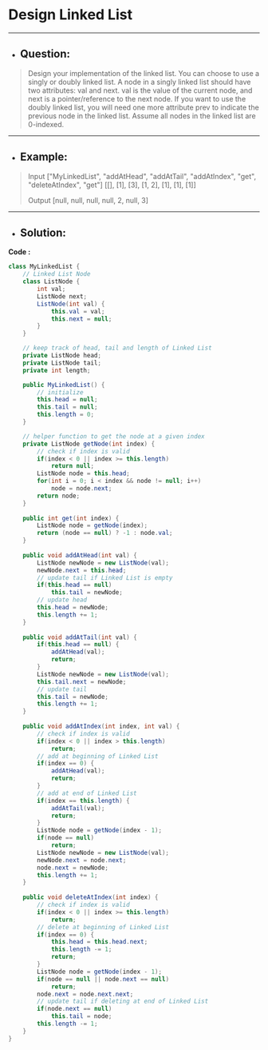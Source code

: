 # Design Linked List
--- 
- ## Question:
> Design your implementation of the linked list. You can choose to use a singly or doubly linked list.
A node in a singly linked list should have two attributes: val and next. val is the value of the current node, and next is a pointer/reference to the next node.
If you want to use the doubly linked list, you will need one more attribute prev to indicate the previous node in the linked list. Assume all nodes in the linked list are 0-indexed.
---
- ## Example:
> Input
["MyLinkedList", "addAtHead", "addAtTail", "addAtIndex", "get", "deleteAtIndex", "get"]
[[], [1], [3], [1, 2], [1], [1], [1]]
>
> Output
[null, null, null, null, 2, null, 3]
---
- ## Solution:
**Code :**
```java
class MyLinkedList {
    // Linked List Node
    class ListNode {
        int val;
        ListNode next;
        ListNode(int val) {
            this.val = val;
            this.next = null;
        }
    }

    // keep track of head, tail and length of Linked List
    private ListNode head;
    private ListNode tail;
    private int length;

    public MyLinkedList() {
        // initialize
        this.head = null;
        this.tail = null;
        this.length = 0;
    }

    // helper function to get the node at a given index
    private ListNode getNode(int index) {
        // check if index is valid
        if(index < 0 || index >= this.length)
            return null;
        ListNode node = this.head;
        for(int i = 0; i < index && node != null; i++)
            node = node.next;
        return node;
    }
    
    public int get(int index) {
        ListNode node = getNode(index);
        return (node == null) ? -1 : node.val;
    }
    
    public void addAtHead(int val) {
        ListNode newNode = new ListNode(val);
        newNode.next = this.head;
        // update tail if Linked List is empty
        if(this.head == null)
            this.tail = newNode;
        // update head
        this.head = newNode;
        this.length += 1;
    }
    
    public void addAtTail(int val) {
        if(this.head == null) {
            addAtHead(val);
            return;
        }
        ListNode newNode = new ListNode(val);
        this.tail.next = newNode;
        // update tail
        this.tail = newNode;
        this.length += 1;
    }
    
    public void addAtIndex(int index, int val) {
        // check if index is valid
        if(index < 0 || index > this.length)
            return;
        // add at beginning of Linked List
        if(index == 0) {
            addAtHead(val);
            return;
        }
        // add at end of Linked List
        if(index == this.length) {
            addAtTail(val);
            return;
        }
        ListNode node = getNode(index - 1);
        if(node == null)
            return;
        ListNode newNode = new ListNode(val);
        newNode.next = node.next;
        node.next = newNode;
        this.length += 1;
    }
    
    public void deleteAtIndex(int index) {
        // check if index is valid
        if(index < 0 || index >= this.length)
            return;
        // delete at beginning of Linked List
        if(index == 0) {
            this.head = this.head.next;
            this.length -= 1;
            return;
        }
        ListNode node = getNode(index - 1);
        if(node == null || node.next == null)
            return;
        node.next = node.next.next;
        // update tail if deleting at end of Linked List
        if(node.next == null)
            this.tail = node;
        this.length -= 1;
    }
}
